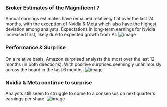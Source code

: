 ### Broker Estimates of the Magnificent 7 
Annual earnings estimates have remained relatively flat over the last 24 months, with the exception of Nvidia & Meta which also have the highest deviation among analysts. Expectations in long-term earnings for Nvidia increased first, likely due to expected growth from AI.
![image](https://github.com/nurciuoli/MyFdsProjects/assets/57609455/438851fa-f9eb-48f4-9d82-f30ce200d2e2)

### Performance & Surprise
On a relative basis, Amazon surprised analysts the most over the last 12 months (in both directions). With positive surprises seemingly unanimously across the board in the last 6 months.
![image](https://github.com/nurciuoli/MyFdsProjects/assets/57609455/b5115c3d-360f-4e8f-9691-853fc27ef175)

### Nvidia & Meta continue to surprise
Analysts still seem to struggle to come to a consensus on next quarter's earnings per share.
![image](https://github.com/nurciuoli/MyFdsProjects/assets/57609455/a9ce4747-ce9c-444c-885b-4da64ab46ca9)
